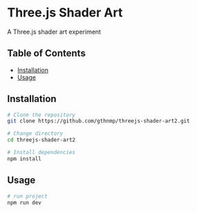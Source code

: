 # Three.js Shader Art 

A Three.js shader art experiment

## Table of Contents

- [Installation](#installation)
- [Usage](#usage)

## Installation
```bash
# Clone the repository
git clone https://github.com/gthnmp/threejs-shader-art2.git

# Change directory
cd threejs-shader-art2

# Install dependencies
npm install
```
## Usage
```bash
# run project 
npm run dev
```

